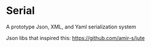 # Serial
A prototype Json, XML, and Yaml serialization system

Json libs that inspired this:
https://github.com/amir-s/jute
